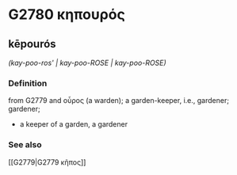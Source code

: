 # G2780 κηπουρός

## kēpourós

_(kay-poo-ros' | kay-poo-ROSE | kay-poo-ROSE)_

### Definition

from G2779 and οὖρος (a warden); a garden-keeper, i.e., gardener; gardener; 

- a keeper of a garden, a gardener

### See also

[[G2779|G2779 κῆπος]]
